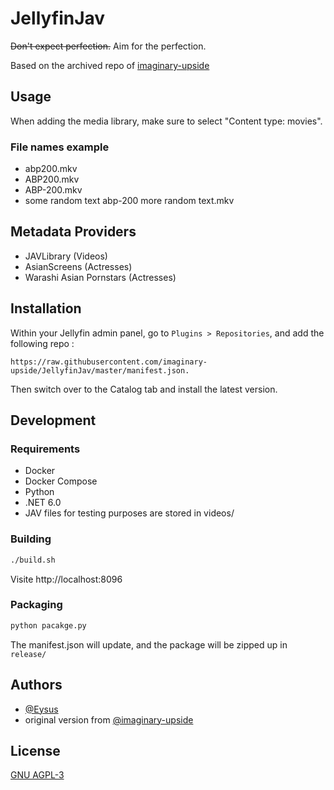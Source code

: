 
# JellyfinJav

~~Don't expect perfection.~~ Aim for the perfection.

Based on the archived repo of [imaginary-upside](https://github.com/imaginary-upside/JellyfinJav)


## Usage

When adding the media library, make sure to select "Content type: movies".

### File names example 
- abp200.mkv
- ABP200.mkv
- ABP-200.mkv
- some random text abp-200 more random text.mkv
## Metadata Providers

- JAVLibrary (Videos)
- AsianScreens (Actresses)
- Warashi Asian Pornstars (Actresses)


## Installation

Within your Jellyfin admin panel, go to `Plugins > Repositories`, and add the following repo :
```
https://raw.githubusercontent.com/imaginary-upside/JellyfinJav/master/manifest.json.
```
Then switch over to the Catalog tab and install the latest version.

## Development
### Requirements
- Docker
- Docker Compose
- Python
- .NET 6.0
- JAV files for testing purposes are stored in videos/


### Building
```bash
./build.sh
```
Visite http://localhost:8096

### Packaging
```bash
python pacakge.py
```
The manifest.json will update, and the package will be zipped up in `release/`
## Authors

- [@Eysus](https://github.com/eysus)
- original version from [@imaginary-upside](https://github.com/imaginary-upside/JellyfinJav)

## License

[GNU AGPL-3](https://choosealicense.com/licenses/agpl-3.0/)
